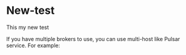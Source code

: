 # New-test
This my new test

If you have multiple brokers to use, you can use multi-host like Pulsar service. For example:
